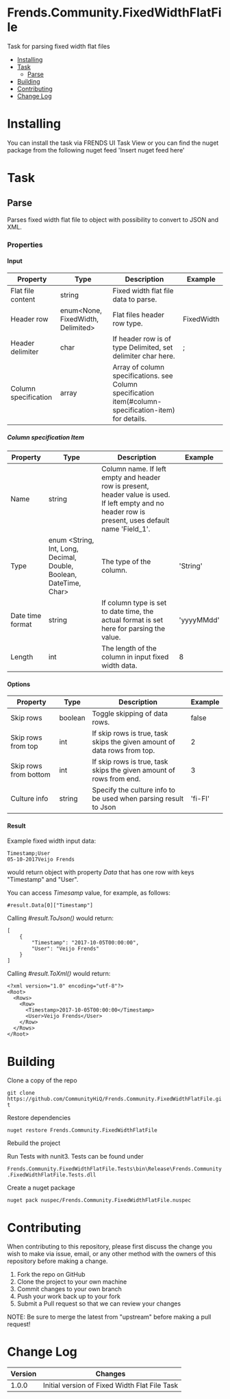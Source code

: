 # Frends.Community.FixedWidthFlatFile

Task for parsing fixed width flat files

- [Installing](#installing)
- [Task](#tasks)
	- [Parse](#parse)
- [Building](#building)
- [Contributing](#contributing)
- [Change Log](#change-log)

# Installing

You can install the task via FRENDS UI Task View or you can find the nuget package from the following nuget feed
'Insert nuget feed here'

# Task

## Parse

Parses fixed width flat file to object with possibility to convert to JSON and XML.

### Properties

#### Input

| Property    | Type       | Description     | Example |
| ------------| -----------| --------------- | ------- |
| Flat file content | string | Fixed width flat file data to parse. | |
| Header row | enum<None, FixedWidth, Delimited> | Flat files header row type. | FixedWidth |
| Header delimiter | char | If header row is of type Delimited, set delimiter char here. | ; |
| Column specification | array | Array of column specifications. see Column specification item(#column-specification-item) for details. | |

##### Column specification Item

| Property    | Type       | Description     | Example |
| ------------| -----------| --------------- | ------- |
| Name | string | Column name. If left empty and header row is present, header value is used. If left empty and no header row is present, uses default name 'Field_1'. | |
| Type | enum <String, Int, Long, Decimal, Double, Boolean, DateTime, Char> | The type of the column. | 'String' |
| Date time format | string | If column type is set to date time, the actual format is set here for parsing the value. | 'yyyyMMdd' |
| Length | int | The length of the column in input fixed width data. | 8 |

#### Options

| Property    | Type       | Description     | Example |
| ------------| -----------| --------------- | ------- |
| Skip rows | boolean | Toggle skipping of data rows. | false |
| Skip rows from top | int | If skip rows is true, task skips the given amount of data rows from top. | 2 |
| Skip rows from bottom | int | If skip rows is true, task skips the given amount of rows from end. | 3 |
| Culture info | string | Specify the culture info to be used when parsing result to Json | 'fi-FI' |


#### Result

Example fixed width input data:

```
Timestamp;User
05-10-2017Veijo Frends    
```

would return object with property *Data* that has one row with keys "Timestamp" and "User".

You can access *Timesamp* value, for example, as follows:

```
#result.Data[0]["Timestamp"]
```


Calling *#result.ToJson()* would return:
```
[
	{
		"Timestamp": "2017-10-05T00:00:00",
		"User": "Veijo Frends"
	}
]
```

Calling *#result.ToXml()* would return:
```
<?xml version="1.0" encoding="utf-8"?>
<Root>
  <Rows>
    <Row>
      <Timestamp>2017-10-05T00:00:00</Timestamp>
      <User>Veijo Frends</User>
    </Row>
  </Rows>
</Root>
```


# Building

Clone a copy of the repo

`git clone https://github.com/CommunityHiQ/Frends.Community.FixedWidthFlatFile.git`

Restore dependencies

`nuget restore Frends.Community.FixedWidthFlatFile`

Rebuild the project

Run Tests with nunit3. Tests can be found under

`Frends.Community.FixedWidthFlatFile.Tests\bin\Release\Frends.Community.FixedWidthFlatFile.Tests.dll`

Create a nuget package

`nuget pack nuspec/Frends.Community.FixedWidthFlatFile.nuspec`

# Contributing
When contributing to this repository, please first discuss the change you wish to make via issue, email, or any other method with the owners of this repository before making a change.

1. Fork the repo on GitHub
2. Clone the project to your own machine
3. Commit changes to your own branch
4. Push your work back up to your fork
5. Submit a Pull request so that we can review your changes

NOTE: Be sure to merge the latest from "upstream" before making a pull request!

# Change Log

| Version | Changes |
| ----- | ----- |
| 1.0.0 | Initial version of Fixed Width Flat File Task |
